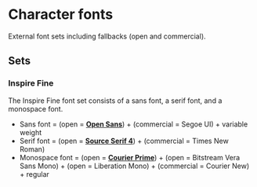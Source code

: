 # Character fonts

External font sets including fallbacks (open and commercial).

## Sets

### Inspire Fine

The Inspire Fine font set consists of a sans font, a serif font, and a monospace font.

* Sans font = (open = [**Open Sans**](https://fonts.google.com/specimen/Open+Sans)) + (commercial = Segoe UI) + variable weight
* Serif font = (open = [**Source Serif 4**](https://fonts.google.com/specimen/Source+Serif+4)) + (commercial = Times New Roman)
* Monospace font = (open = [**Courier Prime**](https://fonts.google.com/specimen/Courier+Prime)) + (open = Bitstream Vera Sans Mono) + (open = Liberation Mono) + (commercial = Courier New) + regular
